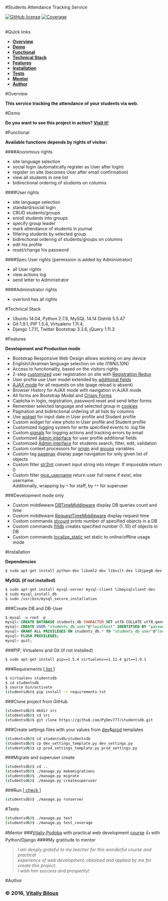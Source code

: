 #Students Attendance Tracking Service

[![GitHub license](https://img.shields.io/badge/license-MIT-blue.svg)](LICENSE)
[![Coverage](https://img.shields.io/badge/coverage-39%25-red.svg)](https://github.com/kmike/django-coverage)

<br>
#Quick links

- [**Overview**](#overview)
- [**Demo**](#demo)
- [**Functional**](#functional)
- [**Technical Stack**](#technical-stack)
- [**Features**](#features)
- [**Installation**](#installation)
- [**Tests**](#tests)
- [**Mentor**](#mentor)
- [**Author**](#author)


#Overview

**This service tracking the attendance of your students via web.**


#Demo

**Do you want to see this project in action? [Visit it!](http://104.236.69.146/)**


#Functional

**Available functions depends by rights of visitor:**

####Anonimous rights

- site language selection
- social login (automatically register as User after login)
- register on site (becomes User after email confirmation)
- view all students in one list
- bidirectional ordering of students on columns

####User rights

- site language selection
- standard/social login
- CRUD students/groups
- enroll students into groups
- specify group leader
- mark attendance of students in journal
- filtering students by selected group
- bidirectional ordering of students/groups on columns
- edit his profile
- reset/change his password

####Spec User rights (permission is added by Administrator)

- all User rights
- view actions log
- send letter to Administrator

####Administrator rights

- overlord has all rights


#Technical Stack

- Ubuntu 14.04, Python 2.7.6, MySQL 14.14 Distrib 5.5.47
- Git 1.9.1, PIP 1.5.4, Virtualenv 1.11.4, 
- Django 1.7.11, Twitter Bootstrap 3.3.6, jQuery 1.11.3


#Features

**Development and Production mode**

- Bootstrap Responsive Web Design allows working on any device
- English/Ukrainian language selection on site (I18N/L10N)
- Access to functionality, based on the visitors rights
- 2-step [customized](stud_auth/views.py) user registration on site with [Registration Redux](http://django-registration-redux.readthedocs.io/en/latest/)
- User profile use User model extended by [additional fields](stud_auth/models.py)
- [AJAX mode](students/static/js/main.js) for all requests on site (page reload is absent)
- Browser History for AJAX mode with navigation in AJAX mode
- All forms are Bootstrap Modal and [Crispy Forms](http://django-crispy-forms.readthedocs.io/en/latest/)
- Captcha in login, registration, password reset and send letter forms
- Remember selected language and selected group in [cookies](https://plugins.jquery.com/cookie/)
- Pagination and bidirectional ordering of all lists by columns
- Use [widget](http://eonasdan.github.io/bootstrap-datetimepicker/) for input date in User profile and Student profile
- Custom widget for view photo in User profile and Student profile
- Customized logging system for write specified events to .log file
- Custom [signals](students/signals.py) for logging actions and tracking errors by email
- Customized [Admin interface](stud_auth/admin.py) for user profile additional fields
- Customized [Admin interface](students/admin.py) for students search, filter, edit, validation
- Custom context processors for [origin](studentsdb/context_processors.py) and [groups](students/context_processors.py) variables
- Custom tag [pagenav](students/templatetags/pagenav.py) display page navigation for only given list of objects
- Custom filter [str2int](students/templatetags/str2int.py) convert input string into integer. If impossible return 0
- Custom filter [nice_username](students/templatetags/nice_username.py) return user full name if exist, else username.  
Additionally, wrapping by `*` for staff, by `**` for superuser

###Development mode only

- Custom middleware [DBTimeMiddleware](studentsdb/middleware.py) display DB queries count and time
- Custom middleware [RequestTimeMiddleware](studentsdb/middleware.py) display request time
- Custom commands [stcount](students/management/commands/stcount.py) prints number of specified objects in a DB
- Custom commands [filldb](students/management/commands/fill_db.py) creates specified number (1..10) of objects in DB
- Custom commands [localize_static](students/management/commands/localize_static.py) set static to online/offline usage mode


#Installation

**Dependencies**

```sh
$ sudo apt-get install python-dev libxml2-dev libxslt-dev libjpeg8-dev zlib1g-dev
```

**MySQL (if not installed)**

```sh
$ sudo apt-get install mysql-server mysql-client libmysqlclient-dev
$ sudo mysql_install_db
$ sudo /usr/bin/mysql_secure_installation
```

###Create DB and DB-User

```sql
$ mysql -u root -p
mysql> CREATE DATABASE students_db CHARACTER SET utf8 COLLATE utf8_general_ci;
mysql> CREATE USER "students_db_user"@"localhost" IDENTIFIED BY "password";
mysql> GRANT ALL PRIVILEGES ON students_db.* TO "students_db_user"@"localhost";
mysql> FLUSH PRIVILEGES;
mysql> quit;
```

###PIP, Virtualenv and Git (if not installed)

```sh
$ sudo apt-get install pip==1.5.4 virtualenv==1.11.4 git==1.9.1
```

###Requirements [[ list ](requirements.txt)]

```sh
$ virtualenv studentsdb
$ cd studentsdb
$ source bin/activate
(studentsdb)$ pip install -r requirements.txt
```

###Clone project from GitHub

```sh
(studentsdb)$ mkdir src
(studentsdb)$ cd src
(studentsdb)$ git clone https://github.com/PyDev777/studentsdb.git
```

###Create settings files with your values from [dev](studentsdb/dev_settings_template.py)&[prod](studentsdb/prod_settings_template.py) templates

```sh
(studentsdb)$ cd studentsdb/studentsdb
(studentsdb)$ cp dev_settings_template.py dev_settings.py
(studentsdb)$ cp prod_settings_template.py prod_settings.py
```
###Migrate and superuser create

```sh
(studentsdb)$ cd ..
(studentsdb)$ ./manage.py makemigrations
(studentsdb)$ ./manage.py migrate
(studentsdb)$ ./manage.py createsuperuser
```

###Run [[ check ](http://localhost:8000/)]

```sh
(studentsdb)$ ./manage.py runserver
```

#Tests
```sh
(studentsdb)$ ./manage.py test
(studentsdb)$ ./manage.py test_coverage
```

#Mentor
###[Vitaliy Podoba](http://www.vitaliypodoba.com/) with practical web development [course](http://www.vitaliypodoba.com/books/django-for-beginners/) :+1: with Python/Django
####My gratitude to mentor
>*I am deeply grateful to my teacher for this wonderful course and practical  
experience of web development, obtained and applied by me for create this project.  
I wish him success and prosperity!*

#Author
### &copy; 2016, [Vitaliy Bilous](https://pydev777.github.io/)

